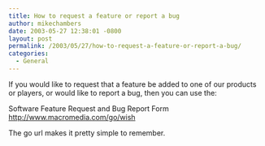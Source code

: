 ```yaml
---
title: How to request a feature or report a bug
author: mikechambers
date: 2003-05-27 12:38:01 -0800
layout: post
permalink: /2003/05/27/how-to-request-a-feature-or-report-a-bug/
categories:
  - General
---
```



If you would like to request that a feature be added to one of our products or players, or would like to report a bug, then you can use the:

Software Feature Request and Bug Report Form  
<http://www.macromedia.com/go/wish>

The go url makes it pretty simple to remember.